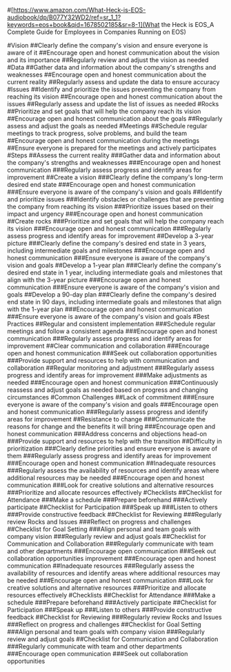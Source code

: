 #[https://www.amazon.com/What-Heck-is-EOS-audiobook/dp/B077Y32WD2/ref=sr_1_1?keywords=eos+book&qid=1678502185&sr=8-1](What the Heck is EOS_A Complete Guide for Employees in Companies Running on EOS)

#Vision
##Clearly define the company's vision and ensure everyone is aware of it
##Encourage open and honest communication about the vision and its importance
##Regularly review and adjust the vision as needed
#Data
##Gather data and information about the company's strengths and weaknesses
##Encourage open and honest communication about the current reality
##Regularly assess and update the data to ensure accuracy
#Issues
##Identify and prioritize the issues preventing the company from reaching its vision
##Encourage open and honest communication about the issues
##Regularly assess and update the list of issues as needed
#Rocks
##Prioritize and set goals that will help the company reach its vision
##Encourage open and honest communication about the goals
##Regularly assess and adjust the goals as needed
#Meetings
##Schedule regular meetings to track progress, solve problems, and build the team
##Encourage open and honest communication during the meetings
##Ensure everyone is prepared for the meetings and actively participates
#Steps
##Assess the current reality
###Gather data and information about the company's strengths and weaknesses
###Encourage open and honest communication
###Regularly assess progress and identify areas for improvement
##Create a vision
###Clearly define the company's long-term desired end state
###Encourage open and honest communication
###Ensure everyone is aware of the company's vision and goals
##Identify and prioritize issues
###Identify obstacles or challenges that are preventing the company from reaching its vision
###Prioritize issues based on their impact and urgency
###Encourage open and honest communication
##Create rocks
###Prioritize and set goals that will help the company reach its vision
###Encourage open and honest communication
###Regularly assess progress and identify areas for improvement
##Develop a 3-year picture
###Clearly define the company's desired end state in 3 years, including intermediate goals and milestones
###Encourage open and honest communication
###Ensure everyone is aware of the company's vision and goals
##Develop a 1-year plan
###Clearly define the company's desired end state in 1 year, including intermediate goals and milestones that align with the 3-year picture
###Encourage open and honest communication
###Ensure everyone is aware of the company's vision and goals
##Develop a 90-day plan
###Clearly define the company's desired end state in 90 days, including intermediate goals and milestones that align with the 1-year plan
###Encourage open and honest communication
###Ensure everyone is aware of the company's vision and goals
#Best Practices
##Regular and consistent implementation
###Schedule regular meetings and follow a consistent agenda
###Encourage open and honest communication
###Regularly assess progress and identify areas for improvement
##Clear communication and collaboration
###Encourage open and honest communication
###Seek out collaboration opportunities
###Provide support and resources to help with communication and collaboration
##Regular monitoring and adjustment
###Regularly assess progress and identify areas for improvement
###Make adjustments as needed
###Encourage open and honest communication
###Continuously reassess and adjust goals as needed based on progress and changing circumstances
#Common Challenges
##Lack of commitment
###Ensure everyone is aware of the company's vision and goals
###Encourage open and honest communication
###Regularly assess progress and identify areas for improvement
##Resistance to change
###Communicate the reasons for change and the benefits it will bring
###Encourage open and honest communication
###Address concerns and objections head-on
###Provide support and resources to help with the transition
##Difficulty in prioritization
###Clearly define priorities and ensure everyone is aware of them
###Regularly assess progress and identify areas for improvement
###Encourage open and honest communication
##Inadequate resources
###Regularly assess the availability of resources and identify areas where additional resources may be needed
###Encourage open and honest communication
###Look for creative solutions and alternative resources
###Prioritize and allocate resources effectively
#Checklists
##Checklist for Attendance
###Make a schedule
###Prepare beforehand
###Actively participate
##Checklist for Participation
###Speak up
###Listen to others
###Provide constructive feedback
##Checklist for Reviewing
###Regularly review Rocks and Issues
###Reflect on progress and challenges
##Checklist for Goal Setting
###Align personal and team goals with company vision
###Regularly review and adjust goals
##Checklist for Communication and Collaboration
###Regularly communicate with team and other departments
###Encourage open communication
###Seek out collaboration opportunities improvement
###Encourage open and honest communication
##Inadequate resources
###Regularly assess the availability of resources and identify areas where additional resources may be needed
###Encourage open and honest communication
###Look for creative solutions and alternative resources
###Prioritize and allocate resources effectively
#Checklists
##Checklist for Attendance
###Make a schedule
###Prepare beforehand
###Actively participate
##Checklist for Participation
###Speak up
###Listen to others
###Provide constructive feedback
##Checklist for Reviewing
###Regularly review Rocks and Issues
###Reflect on progress and challenges
##Checklist for Goal Setting
###Align personal and team goals with company vision
###Regularly review and adjust goals
##Checklist for Communication and Collaboration
###Regularly communicate with team and other departments
###Encourage open communication
###Seek out collaboration opportunities

